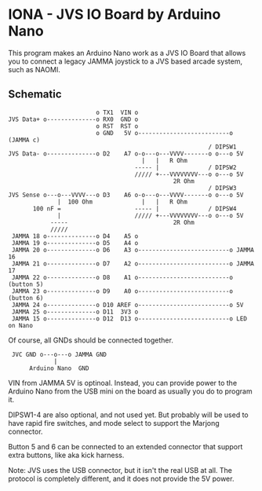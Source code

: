# IONA - JVS IO Board by Arduino Nano

This program makes an Arduino Nano work as a JVS IO Board that allows you
to connect a legacy JAMMA joystick to a JVS based arcade system, such as NAOMI.

## Schematic
```
                         o TX1  VIN o
JVS Data+ o--------------o RX0  GND o
                         o RST  RST o
                         o GND   5V o--------------------------o (JAMMA c)
                                                         / DIPSW1
JVS Data- o--------------o D2    A7 o-o---o---VVVV-------o o---o 5V
                                      |   |   R Ohm
                                    ----- |              / DIPSW2
                                    ///// +---VVVVVVVV---o o---o 5V
                                               2R Ohm
                                                         / DIPSW3
JVS Sense o---o---VVVV---o D3    A6 o-o---o---VVVV-------o o---o 5V
              |  100 Ohm              |   |   R Ohm
       100 nF =                     ----- |              / DIPSW4
              |                     ///// +---VVVVVVVV---o o---o 5V
            -----                              2R Ohm
            /////
 JAMMA 18 o--------------o D4    A5 o
 JAMMA 19 o--------------o D5    A4 o
 JAMMA 20 o--------------o D6    A3 o--------------------------o JAMMA 16
 JAMMA 21 o--------------o D7    A2 o--------------------------o JAMMA 17
 JAMMA 22 o--------------o D8    A1 o--------------------------o (button 5)
 JAMMA 23 o--------------o D9    A0 o--------------------------o (button 6)
 JAMMA 24 o--------------o D10 AREF o--------------------------o 5V
 JAMMA 25 o--------------o D11  3V3 o
 JAMMA 15 o--------------o D12  D13 o--------------------------o LED on Nano
```
Of course, all GNDs should be connected together.
```
 JVC GND o---o---o JAMMA GND
             |
      Arduino Nano  GND
```
VIN from JAMMA 5V is optinoal. Instead, you can provide power to the Arduino
Nano from the USB mini on the board as usually you do to program it.

DIPSW1-4 are also optional, and not used yet. But probably will be used to have
rapid fire switches, and mode select to support the Marjong connector.

Button 5 and 6 can be connected to an extended connector that support extra
buttons, like aka kick harness.

Note: JVS uses the USB connector, but it isn't the real USB at all.
The protocol is completely different, and it does not provide the 5V power.
